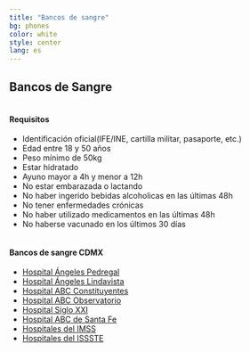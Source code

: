```yaml
---
title: "Bancos de sangre"
bg: phones
color: white
style: center
lang: es
---
```

<div class="row">
  <h2 class="subtitle pink">Bancos de Sangre</h2>
	<div class="one-half column">
    <h4>Requisitos</h4>
    <ul>
      <li>Identificación oficial(IFE/INE, cartilla militar, pasaporte, etc.)</li>
      <li>Edad entre 18 y 50 años</li>
      <li>Peso mínimo de 50kg</li>
      <li>Estar hidratado</li>
      <li>Ayuno mayor a 4h y menor a 12h</li>
      <li>No estar embarazada o lactando</li>
      <li>No haber ingerido bebidas alcoholicas en las últimas 48h</li>
      <li>No tener enfermedades crónicas</li>
      <li>No haber utilizado medicamentos en las últimas 48h</li>
      <li>No haberse vacunado en los últimos 30 días</li>
    </ul>
	</div>
	<div class="one-half column">
    <h4>Bancos de sangre CDMX</h4>
    <ul>
      <li><a href="https://www.google.com.mx/maps/place/Hospital+Angeles+del+Pedregal/@19.3119327,-99.2205768,15z/data=!4m5!3m4!1s0x0:0x68a20f8cccd3943!8m2!3d19.3119327!4d-99.2205768" target="_blank">Hospital Ángeles Pedregal</a>                                                                          </li>
      <li><a href="https://www.google.com.mx/maps/place/Hospital+Angeles+Lindavista/@19.486621,-99.1323367,17z/data=!3m1!4b1!4m5!3m4!1s0x85cdff8c00000000:0x1b5b45a44293f318!8m2!3d19.486621!4d-99.130148" target="_blank">Hospital Ángeles Lindavista</a>                                                     </li>
      <li><a href="https://www.google.com.mx/maps/place/Centro+Medico+ABC+-+Campus+Observatorio/@19.3973859,-99.2130121,14z/data=!4m8!1m2!2m1!1sCentro+Medico+ABC+-+Campus+Observatorio!3m4!1s0x85d201c481cfa5b7:0xcc2f04a533f18aa9!8m2!3d19.4000673!4d-99.2034149" target="_blank">Hospital ABC Constituyentes</a></li>
      <li><a href="https://www.google.com.mx/maps/place/Centro+Medico+ABC+-+Campus+Observatorio/@19.3973859,-99.2130121,14z/data=!4m8!1m2!2m1!1sCentro+Medico+ABC+-+Campus+Observatorio!3m4!1s0x85d201c481cfa5b7:0xcc2f04a533f18aa9!8m2!3d19.4000673!4d-99.2034149" target="_blank">Hospital ABC Observatorio</a>  </li>
      <li><a href="https://www.google.com.mx/maps/place/Centro+M%C3%A9dico+Nacional+Siglo+XXI/@19.4099388,-99.1527171,15z/data=!4m2!3m1!1s0x0:0xb3f49e0900720c7e?sa=X&ved=0ahUKEwiIpOmIsrXWAhVqy1QKHUoEBhsQ_BIIiQEwCg" target="_blank">Hospital Siglo XXI</a>                                                      </li>
      <li><a href="https://www.google.com.mx/maps/place/Centro+M%C3%A9dico+ABC/@19.3781755,-99.2605491,14z/data=!4m8!1m2!2m1!1scentro+medico+abc+santa+fe!3m4!1s0x85d20735ee6910b5:0xf86253a248f5bed2!8m2!3d19.3562854!4d-99.282664" target="_blank">Hospital ABC de Santa Fe</a>                                  </li>
      <li><a href="https://www.google.com.mx/maps/search/imss+ciudad+de+mexico/@19.4189499,-99.2294785,12z/data=!3m1!4b1" target="_blank">Hospitales del IMSS</a>                                                                                                                                                  </li>
      <li><a href="https://www.google.com.mx/maps/search/issste+ciudad+de+mexico/@19.4189231,-99.2294786,12z/data=!3m1!4b1" target="_blank">Hospitales del ISSSTE</a>                                                                                                                                              </li>
    </ul>
	</div>
</div>
